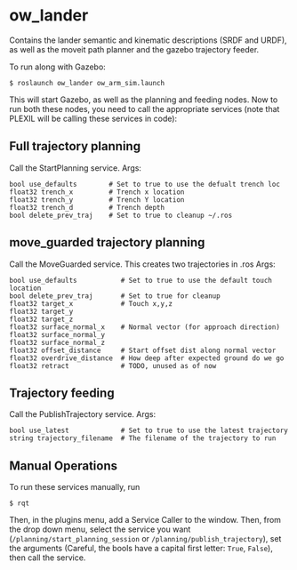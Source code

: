 ow_lander
=========
Contains the lander semantic and kinematic descriptions (SRDF and URDF), as well
as the moveit path planner and the gazebo trajectory feeder.

To run along with Gazebo:

`$ roslaunch ow_lander ow_arm_sim.launch`

This will start Gazebo, as well as the planning and feeding nodes. Now to run
both these nodes, you need to call the appropriate services (note that PLEXIL
will be calling these services in code):

Full trajectory planning
------------------------
Call the StartPlanning service. Args:
```
bool use_defaults        # Set to true to use the defualt trench loc
float32 trench_x         # Trench x location
float32 trench_y         # Trench Y location
float32 trench_d         # Trench depth
bool delete_prev_traj    # Set to true to cleanup ~/.ros
```

move_guarded trajectory planning
--------------------------------
Call the MoveGuarded service. This creates two trajectories in .ros Args:
```
bool use_defaults           # Set to true to use the default touch location
bool delete_prev_traj       # Set to true for cleanup
float32 target_x            # Touch x,y,z
float32 target_y
float32 target_z
float32 surface_normal_x    # Normal vector (for approach direction)
float32 surface_normal_y
float32 surface_normal_z
float32 offset_distance     # Start offset dist along normal vector
float32 overdrive_distance  # How deep after expected ground do we go
float32 retract             # TODO, unused as of now
```

Trajectory feeding
------------------
Call the PublishTrajectory service. Args:
```
bool use_latest             # Set to true to use the latest trajectory 
string trajectory_filename  # The filename of the trajectory to run
```

Manual Operations
-----------------
To run these services manually, run 

`$ rqt`

Then, in the plugins menu, add a Service Caller to the window. Then, from the
drop down menu, select the service you want (`/planning/start_planning_session`
or `/planning/publish_trajectory`), set the arguments (Careful, the bools have a
capital first letter: `True`, `False`), then call the service.

